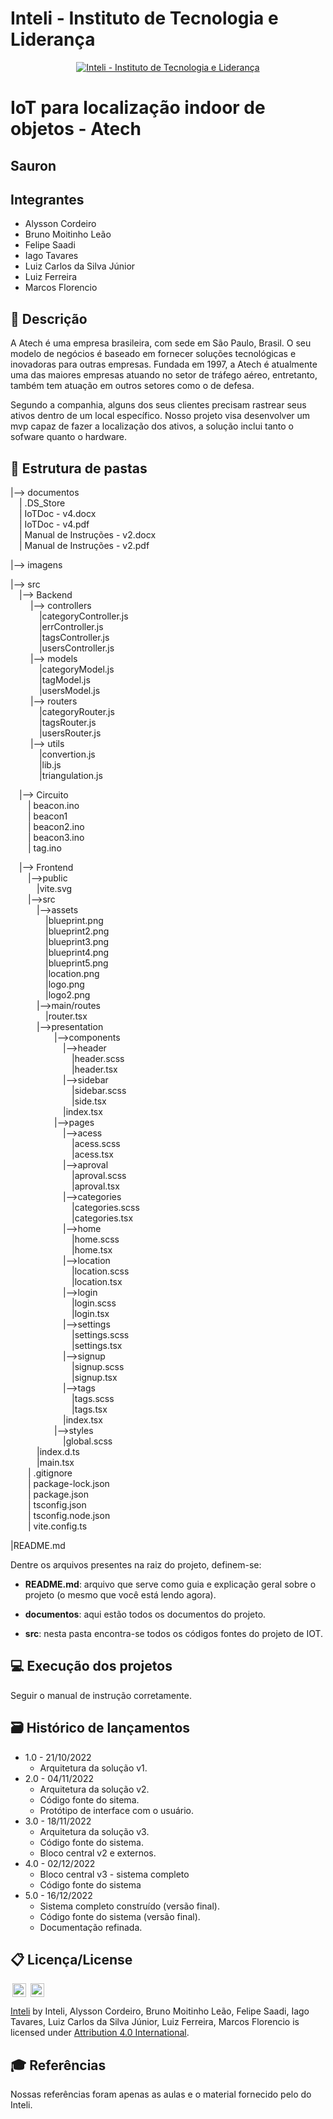 # Inteli - Instituto de Tecnologia e Liderança

<p align="center">
<a href= "https://www.inteli.edu.br/"><img src="https://www.inteli.edu.br/wp-content/uploads/2021/08/20172028/marca_1-2.png" alt="Inteli - Instituto de Tecnologia e Liderança" border="0"></a>
</p>

# IoT para localização indoor de objetos - Atech

## Sauron

## Integrantes
- Alysson Cordeiro
- Bruno Moitinho Leão
- Felipe Saadi
- Iago Tavares
- Luiz Carlos da Silva Júnior
- Luiz Ferreira
- Marcos Florencio

## 📝 Descrição

A Atech é uma empresa brasileira, com sede em São Paulo, Brasil. O seu modelo de negócios é baseado em fornecer soluções tecnológicas e inovadoras para outras empresas. Fundada em 1997, a Atech é atualmente uma das maiores empresas atuando no setor de tráfego aéreo, entretanto, também tem atuação em outros setores como o de defesa.

Segundo a companhia, alguns dos seus clientes precisam rastrear seus ativos dentro de um local específico. Nosso projeto visa desenvolver um mvp capaz de fazer a localização dos ativos, a solução inclui tanto o sofware quanto o hardware.

## 📁 Estrutura de pastas
|--> documentos<br>
  &emsp;| .DS_Store<br>
  &emsp;| IoTDoc - v4.docx<br>
  &emsp;| IoTDoc - v4.pdf<br>
  &emsp;| Manual de Instruções - v2.docx<br>
  &emsp;| Manual de Instruções - v2.pdf<br>

|--> imagens<br>

|--> src<br>
  &emsp;|--> Backend <br>
    &emsp; &emsp;|--> controllers<br>
      &emsp; &emsp;&emsp;|categoryController.js<br>
      &emsp; &emsp;&emsp;|errController.js<br>
      &emsp; &emsp;&emsp;|tagsController.js<br>
      &emsp; &emsp;&emsp;|usersController.js<br>
  &emsp; &emsp;|--> models<br>
      &emsp; &emsp;&emsp;|categoryModel.js<br>
      &emsp; &emsp;&emsp;|tagModel.js<br>
      &emsp; &emsp;&emsp;|usersModel.js<br>
  &emsp; &emsp;|--> routers<br>
      &emsp; &emsp;&emsp;|categoryRouter.js<br>
      &emsp; &emsp;&emsp;|tagsRouter.js<br>
      &emsp; &emsp;&emsp;|usersRouter.js<br>
  &emsp; &emsp;|--> utils<br>
      &emsp; &emsp;&emsp;|convertion.js<br>
      &emsp; &emsp;&emsp;|lib.js<br>
      &emsp; &emsp;&emsp;|triangulation.js<br>

  &emsp;|--> Circuito <br>
    &emsp;&emsp;| beacon.ino<br>
    &emsp;&emsp;| beacon1<br>
    &emsp;&emsp;| beacon2.ino<br>
    &emsp;&emsp;| beacon3.ino<br>
    &emsp;&emsp;| tag.ino<br>
      
  &emsp;|--> Frontend<br>
    &emsp;&emsp;|-->public<br>
    &emsp;&emsp;&emsp;|vite.svg<br>
    &emsp;&emsp;|-->src<br>
      &emsp;&emsp;&emsp;|-->assets<br>
        &emsp;&emsp;&emsp;&emsp;|blueprint.png<br>
        &emsp;&emsp;&emsp;&emsp;|blueprint2.png<br>
        &emsp;&emsp;&emsp;&emsp;|blueprint3.png<br>
        &emsp;&emsp;&emsp;&emsp;|blueprint4.png<br>
        &emsp;&emsp;&emsp;&emsp;|blueprint5.png<br>
        &emsp;&emsp;&emsp;&emsp;|location.png<br>
        &emsp;&emsp;&emsp;&emsp;|logo.png<br>
        &emsp;&emsp;&emsp;&emsp;|logo2.png<br>
      &emsp;&emsp;&emsp;|-->main/routes<br>
        &emsp;&emsp;&emsp;&emsp;|router.tsx<br>
      &emsp;&emsp;&emsp;|-->presentation<br>
        &emsp;&emsp;&emsp;&emsp;&emsp;|-->components<br> 
          &emsp;&emsp;&emsp;&emsp;&emsp;&emsp;|-->header<br>
          &emsp;&emsp;&emsp;&emsp;&emsp;&emsp;&emsp;|header.scss<br>
          &emsp;&emsp;&emsp;&emsp;&emsp;&emsp;&emsp;|header.tsx<br>
          &emsp;&emsp;&emsp;&emsp;&emsp;&emsp;|-->sidebar<br>
          &emsp;&emsp;&emsp;&emsp;&emsp;&emsp;&emsp;|sidebar.scss<br>
          &emsp;&emsp;&emsp;&emsp;&emsp;&emsp;&emsp;|side.tsx<br>
          &emsp;&emsp;&emsp;&emsp;&emsp;&emsp;|index.tsx<br>
        &emsp;&emsp;&emsp;&emsp;&emsp;|-->pages<br>
          &emsp;&emsp;&emsp;&emsp;&emsp;&emsp;|-->acess<br>
          &emsp;&emsp;&emsp;&emsp;&emsp;&emsp;&emsp;|acess.scss<br>
          &emsp;&emsp;&emsp;&emsp;&emsp;&emsp;&emsp;|acess.tsx<br>
          &emsp;&emsp;&emsp;&emsp;&emsp;&emsp;|-->aproval<br>
          &emsp;&emsp;&emsp;&emsp;&emsp;&emsp;&emsp;|aproval.scss<br>
          &emsp;&emsp;&emsp;&emsp;&emsp;&emsp;&emsp;|aproval.tsx<br>
          &emsp;&emsp;&emsp;&emsp;&emsp;&emsp;|-->categories<br>
          &emsp;&emsp;&emsp;&emsp;&emsp;&emsp;&emsp;|categories.scss<br>
          &emsp;&emsp;&emsp;&emsp;&emsp;&emsp;&emsp;|categories.tsx<br>
          &emsp;&emsp;&emsp;&emsp;&emsp;&emsp;|-->home<br>
          &emsp;&emsp;&emsp;&emsp;&emsp;&emsp;&emsp;|home.scss<br>
          &emsp;&emsp;&emsp;&emsp;&emsp;&emsp;&emsp;|home.tsx<br>
          &emsp;&emsp;&emsp;&emsp;&emsp;&emsp;|-->location<br>
          &emsp;&emsp;&emsp;&emsp;&emsp;&emsp;&emsp;|location.scss<br>
          &emsp;&emsp;&emsp;&emsp;&emsp;&emsp;&emsp;|location.tsx<br>
          &emsp;&emsp;&emsp;&emsp;&emsp;&emsp;|-->login<br>
          &emsp;&emsp;&emsp;&emsp;&emsp;&emsp;&emsp;|login.scss<br>
          &emsp;&emsp;&emsp;&emsp;&emsp;&emsp;&emsp;|login.tsx<br>
          &emsp;&emsp;&emsp;&emsp;&emsp;&emsp;|-->settings<br>
          &emsp;&emsp;&emsp;&emsp;&emsp;&emsp;&emsp;|settings.scss<br>
          &emsp;&emsp;&emsp;&emsp;&emsp;&emsp;&emsp;|settings.tsx<br>
          &emsp;&emsp;&emsp;&emsp;&emsp;&emsp;|-->signup<br>
          &emsp;&emsp;&emsp;&emsp;&emsp;&emsp;&emsp;|signup.scss<br>
          &emsp;&emsp;&emsp;&emsp;&emsp;&emsp;&emsp;|signup.tsx<br>
          &emsp;&emsp;&emsp;&emsp;&emsp;&emsp;|-->tags<br>
          &emsp;&emsp;&emsp;&emsp;&emsp;&emsp;&emsp;|tags.scss<br>
          &emsp;&emsp;&emsp;&emsp;&emsp;&emsp;&emsp;|tags.tsx<br>
          &emsp;&emsp;&emsp;&emsp;&emsp;&emsp;|index.tsx<br>
         &emsp;&emsp;&emsp;&emsp;&emsp;|-->styles<br>
         &emsp;&emsp;&emsp;&emsp;&emsp;&emsp;|global.scss<br>
      &emsp;&emsp;&emsp;|index.d.ts<br>
      &emsp;&emsp;&emsp;|main.tsx<br>
    &emsp;&emsp;| .gitignore<br>
    &emsp;&emsp;| package-lock.json<br>
    &emsp;&emsp;| package.json<br>
    &emsp;&emsp;| tsconfig.json<br>
    &emsp;&emsp;| tsconfig.node.json<br>
    &emsp;&emsp;| vite.config.ts<br>

|README.md
  

Dentre os arquivos presentes na raiz do projeto, definem-se:

- <b>README.md</b>: arquivo que serve como guia e explicação geral sobre o projeto (o mesmo que você está lendo agora).

- <b>documentos</b>: aqui estão todos os documentos do projeto.

- <b>src</b>: nesta pasta encontra-se todos os códigos fontes do projeto de IOT.


## 💻 Execução dos projetos

Seguir o manual de instrução corretamente.

## 🗃 Histórico de lançamentos

* 1.0 - 21/10/2022
    * Arquitetura da solução v1.
* 2.0 - 04/11/2022
    * Arquitetura da solução v2.
    * Código fonte do sitema.
    * Protótipo de interface com o usuário.
* 3.0 - 18/11/2022
    * Arquitetura da solução v3.
    * Código fonte do sistema.
    * Bloco central v2 e externos.
* 4.0 - 02/12/2022
    * Bloco central v3 - sistema completo
    * Código fonte do sistema
* 5.0 - 16/12/2022
    * Sistema completo construído (versão final).
    * Código fonte do sistema (versão final).
    * Documentação refinada.



## 📋 Licença/License

<img style="height:22px!important;margin-left:3px;vertical-align:text-bottom;" src="https://mirrors.creativecommons.org/presskit/icons/cc.svg?ref=chooser-v1"> <img style="height:22px!important;margin-left:3px;vertical-align:text-bottom;" src="https://mirrors.creativecommons.org/presskit/icons/by.svg?ref=chooser-v1">
<p xmlns:cc="http://creativecommons.org/ns#" xmlns:dct="http://purl.org/dc/terms/"><a property="dct:title" rel="cc:attributionURL" href="https://github.com/InteliProjects">Inteli</a> by <span property="cc:attributionName">Inteli, Alysson Cordeiro, Bruno Moitinho Leão, Felipe Saadi, Iago Tavares, Luiz Carlos da Silva Júnior, Luiz Ferreira, Marcos Florencio is licensed under <a href="http://creativecommons.org/licenses/by/4.0/?ref=chooser-v1" target="_blank" rel="license noopener noreferrer" style="display:inline-block;">Attribution 4.0 International</a>.</p>

## 🎓 Referências

Nossas referências foram apenas as aulas e o material fornecido pelo do Inteli.


